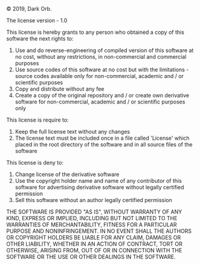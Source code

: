 © 2019, Dark Orb.

The license version - 1.0

This license is hereby grants to any person who obtained a copy of this software the next rights to:
1. Use and do reverse-engineering of compiled version of this software at no cost, without any restrictions, in non-commercial and commercial purposes
2. Use source codes of this software at no cost but with the limitations - source codes available only for non-commercial, academic and / or scientific purposes
3. Copy and distribute without any fee
4. Create a copy of the original repository and / or create own derivative software for non-commercial,  academic and / or scientific purposes only

This license is require to:
1. Keep the full license text without any changes
2. The license text must be included once in a file called 'License' which placed in the root directory of the software and in all source files of the software

This license is deny to:
1. Change license of the derivative software
2. Use the copyright holder name and name of any contributor of this software for advertising derivative software without legally certified permission
3. Sell this software without an author legally certified permission 

THE SOFTWARE IS PROVIDED "AS IS", WITHOUT WARRANTY OF ANY KIND, EXPRESS OR
IMPLIED, INCLUDING BUT NOT LIMITED TO THE WARRANTIES OF MERCHANTABILITY,
FITNESS FOR A PARTICULAR PURPOSE AND NONINFRINGEMENT. IN NO EVENT SHALL THE
AUTHORS OR COPYRIGHT HOLDERS BE LIABLE FOR ANY CLAIM, DAMAGES OR OTHER
LIABILITY, WHETHER IN AN ACTION OF CONTRACT, TORT OR OTHERWISE, ARISING FROM,
OUT OF OR IN CONNECTION WITH THE SOFTWARE OR THE USE OR OTHER DEALINGS IN THE
SOFTWARE.
